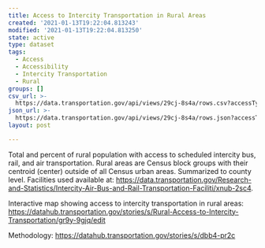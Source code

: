 ```yaml
---
title: Access to Intercity Transportation in Rural Areas
created: '2021-01-13T19:22:04.813243'
modified: '2021-01-13T19:22:04.813250'
state: active
type: dataset
tags:
  - Access
  - Accessibility
  - Intercity Transportation
  - Rural
groups: []
csv_url: >-
  https://data.transportation.gov/api/views/29cj-8s4a/rows.csv?accessType=DOWNLOAD
json_url: >-
  https://data.transportation.gov/api/views/29cj-8s4a/rows.json?accessType=DOWNLOAD
layout: post

---
```

Total and percent of rural population with access to scheduled intercity bus, rail, and air transportation. Rural areas are Census block groups with their centroid (center) outside of all Census urban areas. Summarized to county level. Facilities used available at: https://data.transportation.gov/Research-and-Statistics/Intercity-Air-Bus-and-Rail-Transportation-Faciliti/xnub-2sc4. 

Interactive map showing access to intercity transportation in rural areas:
https://datahub.transportation.gov/stories/s/Rural-Access-to-Intercity-Transportation/gr9y-9gjq/edit

Methodology:
https://datahub.transportation.gov/stories/s/dbb4-pr2c
